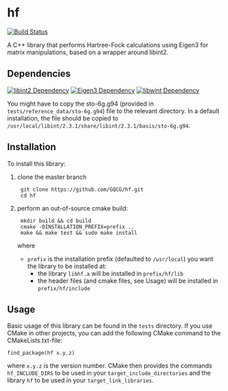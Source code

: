 # hf

[![Build Status](https://travis-ci.org/GQCG/hf.svg?branch=develop)](https://travis-ci.org/GQCG/hf)

A C++ library that performs Hartree-Fock calculations using Eigen3 for matrix manipulations, based on a wrapper around libint2.


## Dependencies
[![libint2 Dependency](https://img.shields.io/badge/libint-2.3.1+-blue.svg)](https://github.com/evaleev/libint)
[![Eigen3 Dependency](https://img.shields.io/badge/Eigen-3+-blue.svg)](http://eigen.tuxfamily.org/index.php?title=Main_Page)
[![libwint Dependency](https://img.shields.io/badge/libwint-2.2.2+-blue.svg)](https://github.com/GQCG/libwint)

You might have to copy the sto-6g.g94 (provided in `tests/reference_data/sto-6g.g94`) file to the relevant directory. In a default installation, the file should be copied to `/usr/local/libint/2.3.1/share/libint/2.3.1/basis/sto-6g.g94`.


## Installation
To install this library:
1. clone the master branch

        git clone https://github.com/GQCG/hf.git
        cd hf

2. perform an out-of-source cmake build:

        mkdir build && cd build
        cmake -DINSTALLATION_PREFIX=prefix ..
        make && make test && sudo make install

    where
    * `prefix` is the installation prefix (defaulted to `/usr/local`) you want the library to be installed at:
        * the library `libhf.a` will be installed in `prefix/hf/lib`
        * the header files (and cmake files, see Usage) will be installed in `prefix/hf/include`


## Usage
Basic usage of this library can be found in the `tests` directory. If you use CMake in other projects, you can add the following CMake command to the CMakeLists.txt-file:

    find_package(hf x.y.z)

where `x.y.z` is the version number. CMake then provides the commands `hf_INCLUDE_DIRS` to be used in your `target_include_directories` and the library `hf` to be used in your `target_link_libraries`.

